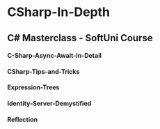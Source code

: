 # CSharp-In-Depth

## C# Masterclass - SoftUni Course

#### C-Sharp-Async-Await-In-Detail

#### CSharp-Tips-and-Tricks

#### Expression-Trees

#### Identity-Server-Demystified

#### Reflection

